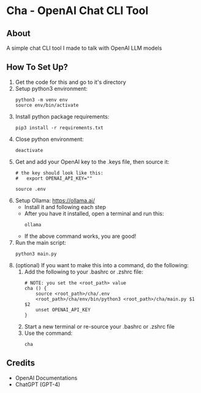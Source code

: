 # Cha - OpenAI Chat CLI Tool

## About

A simple chat CLI tool I made to talk with OpenAI LLM models

## How To Set Up?

1. Get the code for this and go to it's directory
2. Setup python3 environment:
    ```
    python3 -m venv env
    source env/bin/activate
    ```
3. Install python package requirements:
    ```
    pip3 install -r requirements.txt
    ```
4. Close python environment:
    ```
    deactivate
    ```
5. Get and add your OpenAI key to the .keys file, then source it:
    ```
    # the key should look like this:
    #   export OPENAI_API_KEY=""

    source .env
    ```
6. Setup Ollama: https://ollama.ai/
    - Install it and following each step
    - After you have it installed, open a terminal and run this:
        ```
        ollama
        ```
    - If the above command works, you are good!
7. Run the main script:
    ```
    python3 main.py
    ```
8. (optional) If you want to make this into a command, do the following:
   1. Add the following to your .bashrc or .zshrc file:
        ```
        # NOTE: you set the <root_path> value
        cha () {
            source <root_path>/cha/.env
            <root_path>/cha/env/bin/python3 <root_path>/cha/main.py $1 $2
            unset OPENAI_API_KEY
        }
        ```
    2. Start a new terminal or re-source your .bashrc or .zshrc file
    3. Use the command:
        ```
        cha
        ```

## Credits

- OpenAI Documentations
- ChatGPT (GPT-4)


